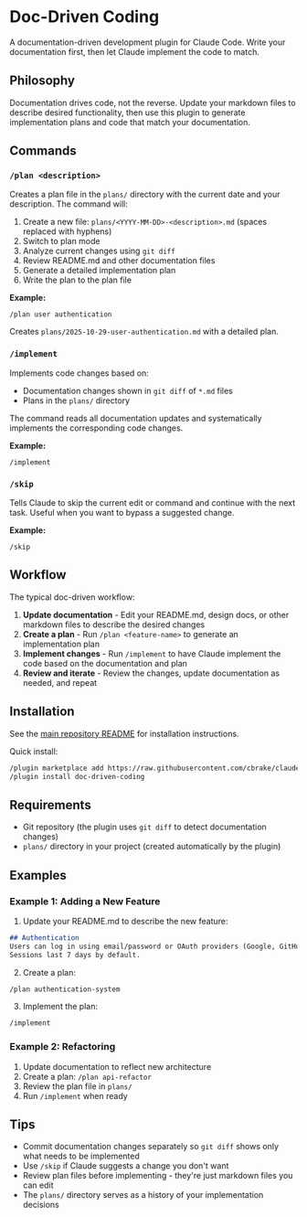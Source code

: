 # Doc-Driven Coding

A documentation-driven development plugin for Claude Code. Write your documentation first, then let Claude implement the code to match.

## Philosophy

Documentation drives code, not the reverse. Update your markdown files to describe desired functionality, then use this plugin to generate implementation plans and code that match your documentation.

## Commands

### `/plan <description>`

Creates a plan file in the `plans/` directory with the current date and your description. The command will:

1. Create a new file: `plans/<YYYY-MM-DD>-<description>.md` (spaces replaced with hyphens)
2. Switch to plan mode
3. Analyze current changes using `git diff`
4. Review README.md and other documentation files
5. Generate a detailed implementation plan
6. Write the plan to the plan file

**Example:**
```
/plan user authentication
```

Creates `plans/2025-10-29-user-authentication.md` with a detailed plan.

### `/implement`

Implements code changes based on:
- Documentation changes shown in `git diff` of `*.md` files
- Plans in the `plans/` directory

The command reads all documentation updates and systematically implements the corresponding code changes.

**Example:**
```
/implement
```

### `/skip`

Tells Claude to skip the current edit or command and continue with the next task. Useful when you want to bypass a suggested change.

**Example:**
```
/skip
```

## Workflow

The typical doc-driven workflow:

1. **Update documentation** - Edit your README.md, design docs, or other markdown files to describe the desired changes
2. **Create a plan** - Run `/plan <feature-name>` to generate an implementation plan
3. **Implement changes** - Run `/implement` to have Claude implement the code based on the documentation and plan
4. **Review and iterate** - Review the changes, update documentation as needed, and repeat

## Installation

See the [main repository README](https://github.com/cbrake/claude-plugins) for installation instructions.

Quick install:
```bash
/plugin marketplace add https://raw.githubusercontent.com/cbrake/claude-plugins/main/marketplace.json
/plugin install doc-driven-coding
```

## Requirements

- Git repository (the plugin uses `git diff` to detect documentation changes)
- `plans/` directory in your project (created automatically by the plugin)

## Examples

### Example 1: Adding a New Feature

1. Update your README.md to describe the new feature:
```markdown
## Authentication
Users can log in using email/password or OAuth providers (Google, GitHub).
Sessions last 7 days by default.
```

2. Create a plan:
```bash
/plan authentication-system
```

3. Implement the plan:
```bash
/implement
```

### Example 2: Refactoring

1. Update documentation to reflect new architecture
2. Create a plan: `/plan api-refactor`
3. Review the plan file in `plans/`
4. Run `/implement` when ready

## Tips

- Commit documentation changes separately so `git diff` shows only what needs to be implemented
- Use `/skip` if Claude suggests a change you don't want
- Review plan files before implementing - they're just markdown files you can edit
- The `plans/` directory serves as a history of your implementation decisions
